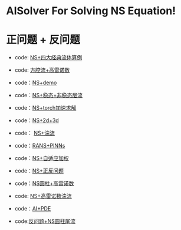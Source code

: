 # AISolver For Solving NS Equation!

# 正问题 + 反问题

- code: [NS+四大经典流体算例](https://github.com/PredictiveIntelligenceLab/jaxpi)
- code: [方腔流+高雷诺数](https://github.com/Scien42/NSFnet)
- code：[NS+demo](https://github.com/chen-yingfa/pinn-torch)
- code：[NS+稳态+非稳态层流](https://github.com/Raocp/PINN-laminar-flow)
- code：[NS+torch加速求解](https://openreview.net/pdf?id=nl1ZzdHpab)
- code：[NS+2d+3d](https://github.com/double110/PINN-cbs-)
- code： [NS+湍流](https://github.com/ASK-Berkeley/physics-NNs-hard-constraints)
- code：[RANS+PINNs](https://github.com/KTH-FlowAI/Physics-informed-neural-networks-for-solving-Reynolds-averaged-Navier-Stokes-equations)
- code：[NS+自适应加权](https://github.com/1shirong/dwPINNs)
- code：[NS+正反问题](https://github.com/Alexzihaohu/NSFnets/tree/master)
- code：[NS圆柱+高雷诺数](https://github.com/Shengfeng233/PINN-for-NS-equation)
- code:  [NS+高雷诺数湍流](https://github.com/Shengfeng233/PINN-for-turbulence)
- code：[AI+PDE](https://github.com/bc1chen/AI4PDE)

- code:[反问题+NS圆柱尾流](https://github.com/ComputationalDomain/PINNs/tree/main/Cylinder-Wake)
